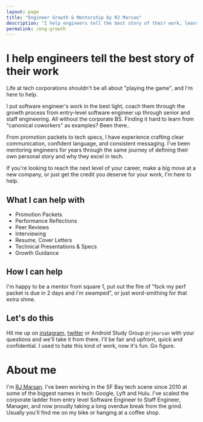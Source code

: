 ```yaml
---
layout: page
title: "Engineer Growth & Mentorship by RJ Marsan"
description: "I help engineers tell the best story of their work, learn more about how you can too"
permalink: /eng-growth
---
```


# I help engineers tell the best story of their work
Life at tech corporations shouldn't be all about "playing the game", and I'm here to help.

I put software engineer's work in the best light, coach them through the growth process from entry-level software engineer up through senior and staff engineering. All without the corporate BS. Finding it hard to learn from "canonical coworkers" as examples? Been there..

From promotion packets to tech specs, I have experience crafting clear communication, confident language, and consistent messaging. I've been mentoring engineers for years through the same journey of defining their own personal story and why they excel in tech. 

If you're looking to reach the next level of your career, make a big move at a new company, or just get the credit you deserve for your work, I'm here to help.

## What I can help with
* Promotion Packets
* Performance Reflections
* Peer Reviews
* Interviewing
* Resume, Cover Letters
* Technical Presentations & Specs
* Growth Guidance

## How I can help
I'm happy to be a mentor from square 1, put out the fire of "fsck my perf packet is due in 2 days and i'm swamped", or just word-smithing for that extra shine.

## Let's do this
Hit me up on [instagram](https://instagram.com/rjmarsan), [twitter](https://twitter.com/rjmarsan) or Android Study Group `@rjmarsan` with your questions and we'll take it from there. I'll be fair and upfront, quick and confidential. I used to hate this kind of work, now it's fun. Go figure.


# About me
I'm [RJ Marsan](https://www.linkedin.com/in/rjmarsan/). I've been working in the SF Bay tech scene since 2010 at some of the biggest names in tech: Google, Lyft and Hulu. 
I've scaled the corporate ladder from entry level Software Engineer to Staff Engineer, Manager, and now proudly taking a long overdue break from the grind. Usually you'll find me on my bike or hanging at a coffee shop.
